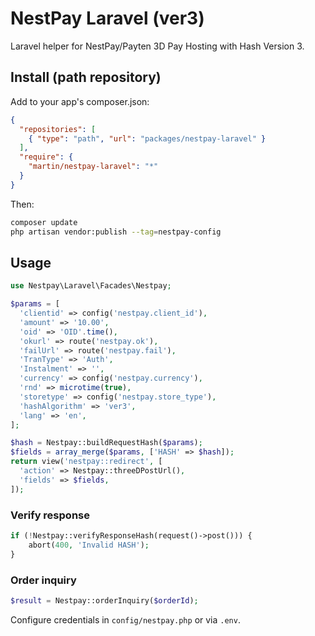 # NestPay Laravel (ver3)

Laravel helper for NestPay/Payten 3D Pay Hosting with Hash Version 3.

## Install (path repository)

Add to your app's composer.json:

```json
{
  "repositories": [
    { "type": "path", "url": "packages/nestpay-laravel" }
  ],
  "require": {
    "martin/nestpay-laravel": "*"
  }
}
```

Then:

```bash
composer update
php artisan vendor:publish --tag=nestpay-config
```

## Usage

```php
use Nestpay\Laravel\Facades\Nestpay;

$params = [
  'clientid' => config('nestpay.client_id'),
  'amount' => '10.00',
  'oid' => 'OID'.time(),
  'okurl' => route('nestpay.ok'),
  'failUrl' => route('nestpay.fail'),
  'TranType' => 'Auth',
  'Instalment' => '',
  'currency' => config('nestpay.currency'),
  'rnd' => microtime(true),
  'storetype' => config('nestpay.store_type'),
  'hashAlgorithm' => 'ver3',
  'lang' => 'en',
];

$hash = Nestpay::buildRequestHash($params);
$fields = array_merge($params, ['HASH' => $hash]);
return view('nestpay::redirect', [
  'action' => Nestpay::threeDPostUrl(),
  'fields' => $fields,
]);
```

### Verify response

```php
if (!Nestpay::verifyResponseHash(request()->post())) {
    abort(400, 'Invalid HASH');
}
```

### Order inquiry

```php
$result = Nestpay::orderInquiry($orderId);
```

Configure credentials in `config/nestpay.php` or via `.env`.


